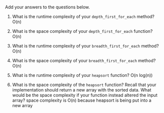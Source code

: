 Add your answers to the questions below.

1. What is the runtime complexity of your `depth_first_for_each` method?
    O(n)

2. What is the space complexity of your `depth_first_for_each` function?
    O(n)

3. What is the runtime complexity of your `breadth_first_for_each` method?
    O(n)

4. What is the space complexity of your `breadth_first_for_each` method?
    O(n)

5. What is the runtime complexity of your `heapsort` function?
    O(n log(n))

6. What is the space complexity of the `heapsort` function? Recall that your implementation should return a new array with the sorted data. What would be the space complexity if your function instead altered the input array?
    space complexity is O(n) because heapsort is being put into a new array